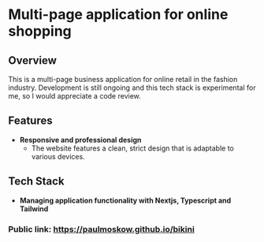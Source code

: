 # Multi-page application for online shopping

## Overview

This is a multi-page business application for online retail in the fashion industry. Development is still ongoing and this tech stack is experimental for me, so I would appreciate a code review.

## Features

- **Responsive and professional design**
  - The website features a clean, strict design that is adaptable to various devices.

## Tech Stack

- **Managing application functionality with Nextjs, Typescript and Tailwind**



### Public link: https://paulmoskow.github.io/bikini 
